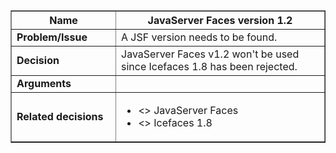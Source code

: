 <table cellpadding='5' border='1' cellspacing='0' width='650'>
<blockquote><thead>
<blockquote><tr>
<blockquote><th width='150'> Name </th>
<th>JavaServer Faces version 1.2</th>
</blockquote></tr>
</blockquote></thead>
<tbody>
<blockquote><tr>
<blockquote><td> <b>Problem/Issue</b> </td>
<td>A JSF version needs to be found.</td>
</blockquote></tr>
<tr>
<blockquote><td> <b>Decision</b> </td>
<td>JavaServer Faces v1.2 won't be used since Icefaces 1.8 has been rejected.</td>
</blockquote></tr>
<tr>
<blockquote><td> <b>Arguments</b> </td>
<td></td>
</blockquote></tr>
<tr>
<blockquote><td> <b>Related decisions</b> </td>
<td>
<ul>
<li><<caused by>> JavaServer Faces</li>
<li><<caused by>> Icefaces 1.8</li>
</ul>
</td>
</blockquote></tr>
</blockquote></tbody>
</table>